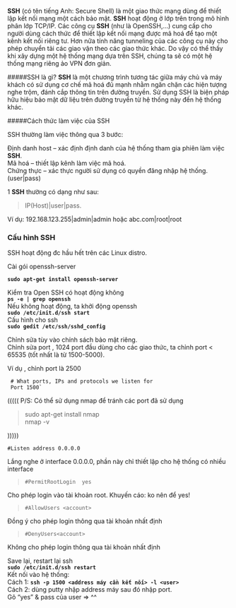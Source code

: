 **SSH** (có tên tiếng Anh: Secure Shell) là một giao thức mạng dùng để thiết lập kết nối mạng một cách bảo mật.
**SSH** hoạt động ở lớp trên trong mô hình phân lớp TCP/IP. Các công cụ **SSH** (như là OpenSSH,…) cung cấp cho người dùng cách thức để thiết lập kết nối mạng được mã hoá để tạo một kênh kết nối riêng tư. Hơn nữa tính năng tunneling của các công cụ này cho phép chuyển tải các giao vận theo các giao thức khác. Do vậy có thể thấy khi xây dựng một hệ thống mạng dựa trên SSH, chúng ta sẽ có một hệ thống mạng riêng ảo VPN đơn giản.

#####SSH là gì?
**SSH** là một chương trình tương tác giữa máy chủ và máy khách có sử dụng cơ chế mã hoá đủ mạnh nhằm ngăn chặn các hiện tượng nghe trộm, đánh cắp thông tin trên đường truyền. Sử dụng SSH là biện pháp hữu hiệu bảo mật dữ liệu trên đường truyền từ hệ thống này đến hệ thống khác.

#####Cách thức làm việc của SSH

SSH thường làm việc thông qua 3 bước:

Định danh host – xác định định danh của hệ thống tham gia phiên làm việc **SSH**.<br>
Mã hoá – thiết lập kênh làm việc mã hoá.<br>
Chứng thực – xác thực người sử dụng có quyền đăng nhập hệ thống.(user|pass)<br>

1 **SSH** thường có dạng như sau:

>IP(Host)|user|pass.

Ví dụ: 192.168.123.255|admin|admin hoặc abc.com|root|root

### Cấu hình SSH

SSH hoạt động đc hầu hết trên các Linux distro.

Cài gói openssh-server
 
**`sudo apt-get install openssh-server`**

Kiểm tra Open SSH có hoạt động không<br>
	**`ps -e | grep openssh`**<br>
Nếu không hoạt động, ta khởi động openssh<br>
	**`sudo /etc/init.d/ssh start`**<br>
Cấu hình cho ssh<br>
	**`sudo gedit /etc/ssh/sshd_config`**
	
Chỉnh sửa tùy vào chính sách bảo mật riêng. <br>
Chỉnh sửa port , 1024 port đầu dùng cho các giao thức, ta chỉnh port < 65535 (tốt nhất là từ 1500-5000). 

Ví dụ , chỉnh port là 2500

	 # What ports, IPs and protocols we listen for
	 Port 1500`
	
((((( P/S: Có thể sử dụng nmap để tránh các port đã sử dụng

>	sudo apt-get install nmap<br>
>	nmap -v <IP address>
	
)))))

`#Listen address 0.0.0.0`

Lắng nghe ở interface 0.0.0.0, phần này chỉ thiết lập cho hệ thống có nhiều interface

>`#PermitRootLogin  yes`

Cho phép login vào tài khoản root. Khuyến cáo: ko nên để yes!

>`#AllowUsers <account>`

Đồng ý cho phép login thông qua tài khoản nhất định

>`#DenyUsers<account>`

Không cho phép login thông qua tài khoản nhất định

Save lại, restart lại ssh<br>
	**`sudo /etc/init.d/ssh restart`**<br>
Kết nối vào hệ thống:<br>
Cách 1:	**`ssh -p 1500 <address máy cần kết nối> -l <user>`**<br>
Cách 2: dùng putty nhập address máy sau đó nhập port.<br>
Gõ “yes” & pass của user => ^^


